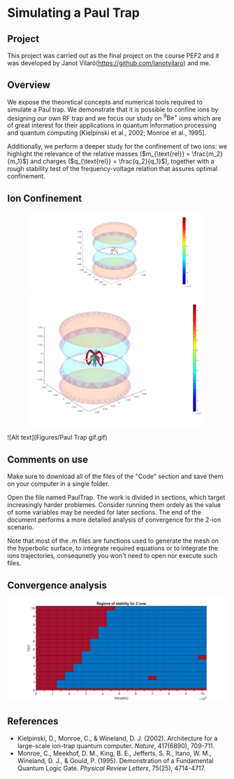 # Simulating a Paul Trap
## Project

This project was carried out as the final project on the course PEF2 and it was developed by Janot Vilaró(https://github.com/janotvilaro) and me.

## Overview
We expose the theoretical concepts and numerical tools required to simulate a Paul trap. We demonstrate that it is possible to confine ions by designing our own RF trap and we focus our study on $^9\text{Be}^+$ ions which are of great interest for their applications in quantum information processing and quantum computing [Kielpinski et al., 2002; Monroe et al., 1995].

Additionally, we perform a deeper study for the confinement of two ions: we highlight the relevance of the relative masses ($m_{\text{rel}} = \frac{m_2}{m_1}$) and charges ($q_{\text{rel}} = \frac{q_2}{q_1}$), together with a rough stability test of the frequency-voltage relation that assures optimal confinement.

## Ion Confinement
<p align="center">
  <img src="Figures/2IONES_V=1_W=35000.jpg" alt="Figure 1" width="400"/>
  <img src="Figures/7iones_V=7_W=62500bb.jpg" alt="Figure 2" width="400"/>
</p>  

![Alt text](Figures/Paul Trap gif.gif)


## Comments on use

Make sure to download all of the files of the "Code" section and save them on your computer in a single folder. 

Open the file named PaulTrap. The work is divided in sections, which target increasingly harder problemes. Consider running them ordely as the value of some variables may be needed for later sections. The end of the document performs a more detailed analysis of convergence for the 2-ion scenario.

Note that most of the .m files are functions used to generate the mesh on the hyperbolic surface, to integrate required equations or to integrate the ions trajectories, consequnetly you won't need to open nor execute such files.

## Convergence analysis

![Frequency vs Potential](Figures/stabilityfinale.jpg)

## References

- Kielpinski, D., Monroe, C., & Wineland, D. J. (2002). Architecture for a large-scale ion-trap quantum computer. *Nature*, 417(6890), 709-711.
- Monroe, C., Meekhof, D. M., King, B. E., Jefferts, S. R., Itano, W. M., Wineland, D. J., & Gould, P. (1995). Demonstration of a Fundamental Quantum Logic Gate. *Physical Review Letters*, 75(25), 4714-4717.
